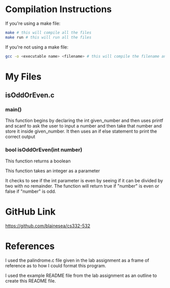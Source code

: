 # Compilation Instructions

If you're using a make file:
```bash
make # this will compile all the files
make run # this will run all the files

```

If you're not using a make file:
```bash
gcc -o <executable name> <filename> # this will compile the filename and return an executable with the executable name

```

# My Files
## isOddOrEven.c

### main()

This function begins by declaring the int given_number and then uses printf and scanf to ask the user to input a number and then take that number and store it inside given_number. It then uses an if else statement to print the correct output  

### bool isOddOrEven(int number)
This function returns a boolean

This function takes an integer as a parameter

It checks to see if the int parameter is even by seeing if it can be divided by two with no remainder. The function will return true if "number" is even or false if "number" is odd. 

# GitHub Link
https://github.com/blainesea/cs332-532

# References

I used the palindrome.c file given in the lab assignment as a frame of reference as to how I could format this program. 

I used the example README file from the lab assignment as an outline to create this README file.